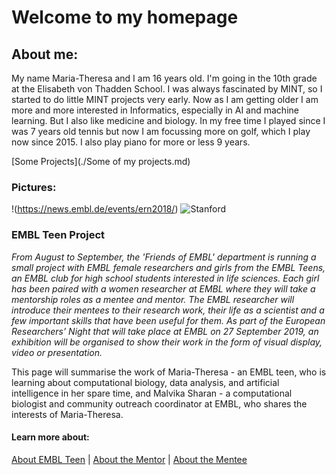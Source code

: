 # Welcome to my homepage
## About me:

My name Maria-Theresa and I am 16 years old. I'm going in the 10th grade at the Elisabeth von Thadden School. I was always fascinated by MINT, so I started to do little MINT projects very early. Now as I am getting older I am more and more interested in Informatics, especially in AI and machine learning. But I also like medicine and biology. In my free time I played since I was 7 years old tennis but now I am focussing more on golf, which I play now since 2015. I also play piano for more or less 9 years.

[Some Projects](./Some of my projects.md)

### Pictures:
!(https://news.embl.de/events/ern2018/)
![Stanford](https://master-mint.de/usa-2018/#1556597887405-16cca501-3440d4b9-6fd7)

### EMBL Teen Project

*From August to September, the 'Friends of EMBL' department is running a small project with EMBL female researchers and girls from the EMBL Teens, an EMBL club for high school students interested in life sciences. Each girl has been paired with a women researcher at EMBL where they will take a mentorship roles as a mentee and mentor. The EMBL researcher will introduce their mentees to their research work, their life as a scientist and a few important skills that have been useful for them. As part of the European Researchers’ Night that will take place at EMBL on 27 September 2019, an exhibition will be organised to show their work in the form of visual display, video or presentation.*

This page will summarise the work of Maria-Theresa - an EMBL teen, who is learning about computational biology, data analysis, and artificial intelligence in her spare time, and Malvika Sharan - a computational biologist and community outreach coordinator at EMBL, who shares the interests of Maria-Theresa.

#### Learn more about:

[About EMBL Teen](https://www.embl.de/leben/friends/en#embl-teens) | [About the Mentor](https://about.me/malvikasharan) | [About the Mentee](https://matheli.github.io/Matheli/)
